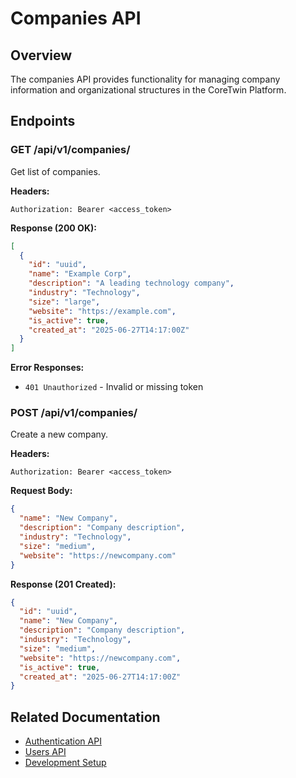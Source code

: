 # Companies API

## Overview

The companies API provides functionality for managing company information and organizational structures in the CoreTwin Platform.

## Endpoints

### GET /api/v1/companies/

Get list of companies.

**Headers:**
```
Authorization: Bearer <access_token>
```

**Response (200 OK):**
```json
[
  {
    "id": "uuid",
    "name": "Example Corp",
    "description": "A leading technology company",
    "industry": "Technology",
    "size": "large",
    "website": "https://example.com",
    "is_active": true,
    "created_at": "2025-06-27T14:17:00Z"
  }
]
```

**Error Responses:**
- `401 Unauthorized` - Invalid or missing token

### POST /api/v1/companies/

Create a new company.

**Headers:**
```
Authorization: Bearer <access_token>
```

**Request Body:**
```json
{
  "name": "New Company",
  "description": "Company description",
  "industry": "Technology",
  "size": "medium",
  "website": "https://newcompany.com"
}
```

**Response (201 Created):**
```json
{
  "id": "uuid",
  "name": "New Company",
  "description": "Company description",
  "industry": "Technology",
  "size": "medium",
  "website": "https://newcompany.com",
  "is_active": true,
  "created_at": "2025-06-27T14:17:00Z"
}
```

## Related Documentation

- [Authentication API](authentication.md)
- [Users API](users.md)
- [Development Setup](../development/setup.md)
